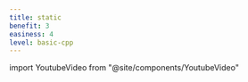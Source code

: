 ```yaml
---
title: static
benefit: 3
easiness: 4
level: basic-cpp
---
```

import YoutubeVideo from "@site/components/YoutubeVideo"

<YoutubeVideo id="f3FVU-iwNuA?list=PLlrATfBNZ98dudnM48yfGUldqGD0S4FFb"/>

<br/>

<YoutubeVideo id="V-BFlMrBtqQ?list=PLlrATfBNZ98dudnM48yfGUldqGD0S4FFb"/>

<br/>

<YoutubeVideo id="f7mtWD9GdJ4?list=PLlrATfBNZ98dudnM48yfGUldqGD0S4FFb"/>